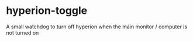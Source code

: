 # hyperion-toggle
A small watchdog to turn off hyperion when the main monitor / computer is not turned on
